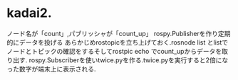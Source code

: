 # kadai2.
ノード名が「count」,パブリッシャが「count_up」
rospy.Publisherを作り定期的にデータを投げる
あらかじめrostopicを立ち上げておく.rosnode list とlistでノードとトピックの確認をするそしてrostpic echo でcount_upからデータを取り出す.
rospy.Subscriberを使いtwice.pyを作る.twice.pyを実行すると2倍になった数字が端末上に表示される.
